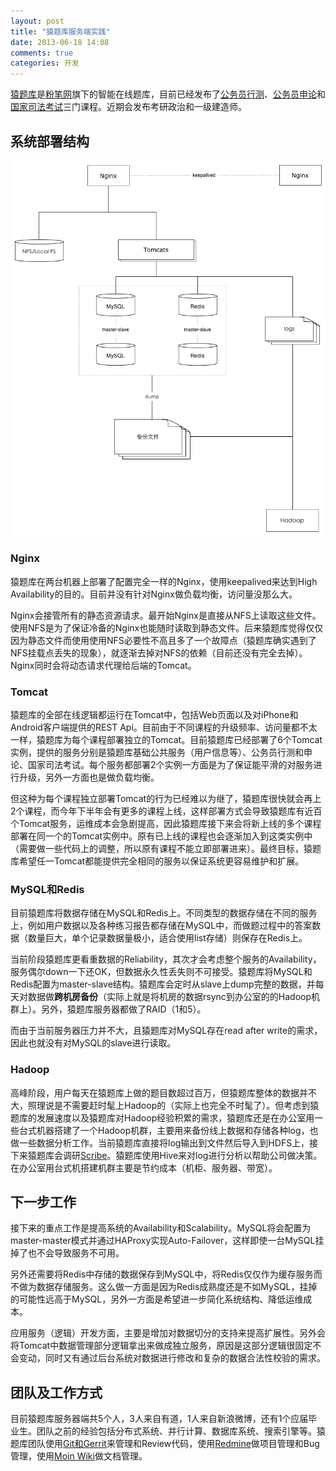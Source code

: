 ```yaml
---
layout: post
title: "猿题库服务端实践"
date: 2013-06-18 14:08
comments: true
categories: 开发
---
```

[猿题库](http://yuantiku.com)是[粉笔网](http://fenbi.com)旗下的智能在线题库，目前已经发布了[公务员行测](http://yuantiku.com/xingce)、[公务员申论](http://yuantiku.com/shenlun)和[国家司法考试](http://yuantiku.com/sikao)三门课程。近期会发布考研政治和一级建造师。

## 系统部署结构
![猿题库系统结构](/attachments/images/archofyuantikudotcom.png)
### Nginx
猿题库在两台机器上部署了配置完全一样的Nginx，使用keepalived来达到High Availability的目的。目前并没有针对Nginx做负载均衡，访问量没那么大。

Nginx会接管所有的静态资源请求。最开始Nginx是直接从NFS上读取这些文件。使用NFS是为了保证冷备的Nginx也能随时读取到静态文件。后来猿题库觉得仅仅因为静态文件而使用使用NFS必要性不高且多了一个故障点（猿题库确实遇到了NFS挂载点丢失的现象），就逐渐去掉对NFS的依赖（目前还没有完全去掉）。Nginx同时会将动态请求代理给后端的Tomcat。

### Tomcat
猿题库的全部在线逻辑都运行在Tomcat中，包括Web页面以及对iPhone和Android客户端提供的REST Api。目前由于不同课程的升级频率、访问量都不太一样，猿题库为每个课程部署独立的Tomcat。目前猿题库已经部署了6个Tomcat实例，提供的服务分别是猿题库基础公共服务（用户信息等）、公务员行测和申论、国家司法考试。每个服务都部署2个实例一方面是为了保证能平滑的对服务进行升级，另外一方面也是做负载均衡。

但这种为每个课程独立部署Tomcat的行为已经难以为继了，猿题库很快就会再上2个课程，而今年下半年会有更多的课程上线，这样部署方式会导致猿题库有近百个Tomcat服务，运维成本会急剧提高，因此猿题库接下来会将新上线的多个课程部署在同一个的Tomcat实例中。原有已上线的课程也会逐渐加入到这类实例中（需要做一些代码上的调整，所以原有课程不能立即部署进来）。最终目标，猿题库希望任一Tomcat都能提供完全相同的服务以保证系统更容易维护和扩展。

### MySQL和Redis
目前猿题库将数据存储在MySQL和Redis上。不同类型的数据存储在不同的服务上，例如用户数据以及各种练习报告都存储在MySQL中，而做题过程中的答案数据（数量巨大，单个记录数据量极小，适合使用list存储）则保存在Redis上。

当前阶段猿题库更看重数据的Reliability，其次才会考虑整个服务的Availability，服务偶尔down一下还OK，但数据永久性丢失则不可接受。猿题库将MySQL和Redis配置为master-slave结构。猿题库会定时从slave上dump完整的数据，并每天对数据做**跨机房备份**（实际上就是将机房的数据rsync到办公室的的Hadoop机群上）。另外，猿题库服务器都做了RAID（1和5）。

而由于当前服务器压力并不大，且猿题库对MySQL存在read after write的需求，因此也就没有对MySQL的slave进行读取。

### Hadoop
高峰阶段，用户每天在猿题库上做的题目数超过百万，但猿题库整体的数据并不大，照理说是不需要赶时髦上Hadoop的（实际上也完全不时髦了）。但考虑到猿题库的发展速度以及猿题库对Hadoop经验积累的需求，猿题库还是在办公室用一些台式机器搭建了一个Hadoop机群，主要用来备份线上数据和存储各种log，也做一些数据分析工作。当前猿题库直接将log输出到文件然后导入到HDFS上，接下来猿题库会调研[Scribe](https://github.com/facebook/scribe)。猿题库使用Hive来对log进行分析以帮助公司做决策。在办公室用台式机搭建机群主要是节约成本（机柜、服务器、带宽）。

## 下一步工作
接下来的重点工作是提高系统的Availability和Scalability。MySQL将会配置为master-master模式并通过HAProxy实现Auto-Failover，这样即使一台MySQL挂掉了也不会导致服务不可用。

另外还需要将Redis中存储的数据保存到MySQL中，将Redis仅仅作为缓存服务而不做为数据存储服务。这么做一方面是因为Redis成熟度还是不如MySQL，挂掉的可能性远高于MySQL，另外一方面是希望进一步简化系统结构、降低运维成本。

应用服务（逻辑）开发方面，主要是增加对数据切分的支持来提高扩展性。另外会将Tomcat中数据管理部分逻辑拿出来做成独立服务，原因是这部分逻辑很固定不会变动，同时又有通过后台系统对数据进行修改和复杂的数据合法性校验的需求。

## 团队及工作方式
目前猿题库服务器端共5个人，3人来自有道，1人来自新浪微博，还有1个应届毕业生。团队之前的经验包括分布式系统、并行计算、数据库系统、搜索引擎等。猿题库团队使用[Git和Gerrit](https://code.google.com/p/gerrit/)来管理和Review代码，使用[Redmine](http://redmine.org)做项目管理和Bug管理，使用[Moin Wiki](http://moinmo.in/)做文档管理。
